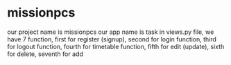 # missionpcs
our project name is missionpcs
our app name is task
in views.py file, we have 7 function, first for register (signup), second for login function, third for logout function, 
fourth for timetable function, fifth for edit (update), sixth for delete, seventh for add

